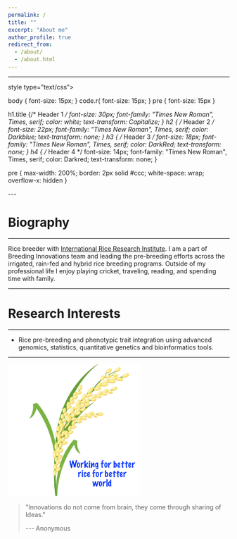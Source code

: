 ```yaml
---
permalink: /
title: ""
excerpt: "About me"
author_profile: true
redirect_from: 
  - /about/
  - /about.html
---
```

---
style type="text/css">

body 
{
   font-size: 15px;
} 
code.r{
  font-size: 15px;
} 
pre {
  font-size: 15px
}

h1.title 
{/* Header 1 */
  font-size: 30px;
  font-family:  "Times New Roman", Times, serif;
  color: white;
  text-transform: Capitalize;
} 
h2 { /* Header 2 */
  font-size: 22px;
  font-family: "Times New Roman", Times, serif;
  color: Darkblue;
  text-transform: none;
} 
h3 { /* Header 3 */
  font-size: 18px;
  font-family: "Times New Roman", Times, serif;
  color: DarkRed;
  text-transform: none;
} 
h4 { /* Header 4 */
  font-size: 14px;
  font-family: "Times New Roman", Times, serif;
  color: Darkred;
  text-transform: none;
} 

pre 
{
   max-width: 200%;
   border: 2px solid #ccc;
   white-space: wrap;
   overflow-x: hidden
} 


</style>
---

Biography
======
------
Rice breeder with [International Rice Research Institute](https://www.irri.org/). I am a part of Breeding Innovations team and leading the pre-breeding efforts across the irrigated, rain-fed and hybrid rice breeding programs. Outside of my professional life I enjoy playing cricket, traveling, reading, and spending time with family.

------

Research Interests
======
------
* Rice pre-breeding and phenotypic trait integration using advanced genomics, statistics, quantitative genetics  and bioinformatics tools. 

------


<img src="images/rice.png" width="300" height="300" />

> "Innovations do not come from brain, they come through sharing of Ideas."
>
> --- Anonymous